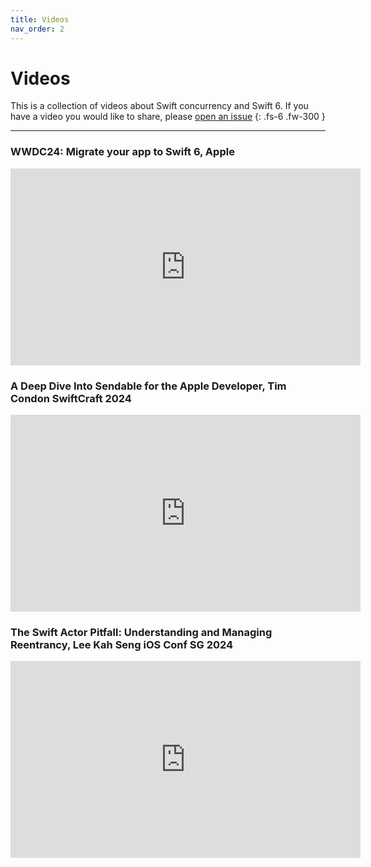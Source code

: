 ```yaml
---
title: Videos
nav_order: 2
---
```


# Videos

This is a collection of videos about Swift concurrency and Swift 6. If you have a video you would like to share, please [open an issue](https://github.com/gmoraleda/swift-migration/issues/new/)
{: .fs-6 .fw-300 }

---

### WWDC24: Migrate your app to Swift 6, Apple

<iframe width="560" height="315" src="https://www.youtube.com/embed/75-c6jSE8kU?si=nEd9tQVp2IzYb8qh" title="YouTube video player" frameborder="0" allow="accelerometer; autoplay; clipboard-write; encrypted-media; gyroscope; picture-in-picture; web-share" referrerpolicy="strict-origin-when-cross-origin" allowfullscreen></iframe>

### A Deep Dive Into Sendable for the Apple Developer, Tim Condon SwiftCraft 2024

<iframe width="560" height="315" src="https://www.youtube.com/embed/9RgvESMaO1M?si=1DayB5ymuxP3CVqX" title="YouTube video player" frameborder="0" allow="accelerometer; autoplay; clipboard-write; encrypted-media; gyroscope; picture-in-picture; web-share" referrerpolicy="strict-origin-when-cross-origin" allowfullscreen></iframe>

### The Swift Actor Pitfall: Understanding and Managing Reentrancy, Lee Kah Seng iOS Conf SG 2024

<iframe width="560" height="315" src="https://www.youtube.com/embed/wpVwHkBVdJc?si=Nl7510TBylIRBu54" title="YouTube video player" frameborder="0" allow="accelerometer; autoplay; clipboard-write; encrypted-media; gyroscope; picture-in-picture; web-share" referrerpolicy="strict-origin-when-cross-origin" allowfullscreen></iframe>
